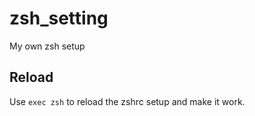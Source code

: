# zsh_setting
My own zsh setup

## Reload
Use `exec zsh` to reload the zshrc setup and make it work.
